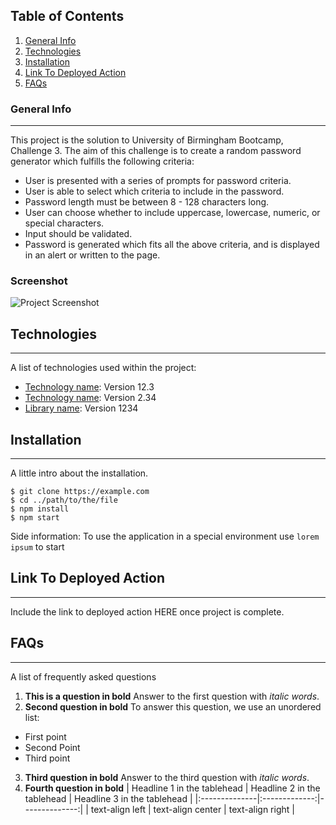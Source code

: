 ## Table of Contents
1. [General Info](#general-info)
2. [Technologies](#technologies)
3. [Installation](#installation)
4. [Link To Deployed Action](#link-to-deployed-action)
5. [FAQs](#faqs)
### General Info
***
This project is the solution to University of Birmingham Bootcamp, Challenge 3. The aim of this challenge is to create a random password generator which fulfills the following criteria:

* User is presented with a series of prompts for password criteria.
* User is able to select which criteria to include in the password.
* Password length must be between 8 - 128 characters long.
* User can choose whether to include uppercase, lowercase, numeric, or special characters.
* Input should be validated.
* Password is generated which fits all the above criteria, and is displayed in an alert or written to the page.

### Screenshot
![Project Screenshot](https://user-images.githubusercontent.com/116799866/203401149-27cc62eb-1a1d-41ca-a1d1-724ba034bd3c.png)
## Technologies
***
A list of technologies used within the project:
* [Technology name](https://example.com): Version 12.3 
* [Technology name](https://example.com): Version 2.34
* [Library name](https://example.com): Version 1234
## Installation
***
A little intro about the installation. 
```
$ git clone https://example.com
$ cd ../path/to/the/file
$ npm install
$ npm start
```
Side information: To use the application in a special environment use ```lorem ipsum``` to start
## Link To Deployed Action
***
Include the link to deployed action HERE once project is complete.

## FAQs
***
A list of frequently asked questions
1. **This is a question in bold**
Answer to the first question with _italic words_. 
2. __Second question in bold__ 
To answer this question, we use an unordered list:
* First point
* Second Point
* Third point
3. **Third question in bold**
Answer to the third question with *italic words*.
4. **Fourth question in bold**
| Headline 1 in the tablehead | Headline 2 in the tablehead | Headline 3 in the tablehead |
|:--------------|:-------------:|--------------:|
| text-align left | text-align center | text-align right |
